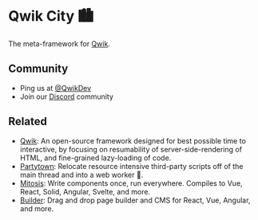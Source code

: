 # Qwik City 🏙

The meta-framework for [Qwik](https://qwik.builder.io/).

## Community

- Ping us at [@QwikDev](https://twitter.com/QwikDev)
- Join our [Discord](https://qwik.builder.io/chat) community

## Related

- [Qwik](https://qwik.builder.io/): An open-source framework designed for best possible time to interactive, by focusing on resumability of server-side-rendering of HTML, and fine-grained lazy-loading of code.
- [Partytown](https://partytown.builder.io/): Relocate resource intensive third-party scripts off of the main thread and into a web worker 🎉.
- [Mitosis](https://github.com/BuilderIO/mitosis): Write components once, run everywhere. Compiles to Vue, React, Solid, Angular, Svelte, and more.
- [Builder](https://github.com/BuilderIO/builder): Drag and drop page builder and CMS for React, Vue, Angular, and more.
